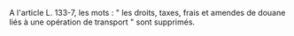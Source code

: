   
A l'article L. 133-7, les mots : " les droits, taxes, frais et amendes de douane liés à une opération de transport " sont supprimés.  

  
